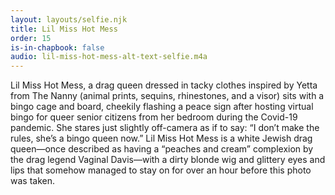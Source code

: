 ```yaml
---
layout: layouts/selfie.njk
title: Lil Miss Hot Mess
order: 15
is-in-chapbook: false
audio: lil-miss-hot-mess-alt-text-selfie.m4a
---
```


Lil Miss Hot Mess, a drag queen dressed in tacky clothes inspired by Yetta from The Nanny (animal prints, sequins, rhinestones, and a visor) sits with a bingo cage and board, cheekily flashing a peace sign after hosting virtual bingo for queer senior citizens from her bedroom during the Covid-19 pandemic. She stares just slightly off-camera as if to say: “I don’t make the rules, she’s a bingo queen now.” Lil Miss Hot Mess is a white Jewish drag queen—once described as having a “peaches and cream” complexion by the drag legend Vaginal Davis—with a dirty blonde wig and glittery eyes and lips that somehow managed to stay on for over an hour before this photo was taken.
